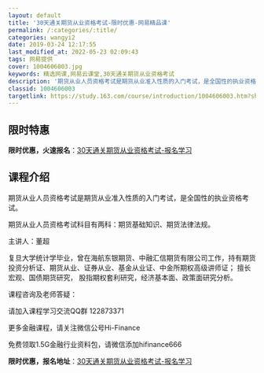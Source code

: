 ```yaml
---
layout: default
title: '30天通关期货从业资格考试-限时优惠-网易精品课'
permalink: /:categories/:title/
categories: wangyi2
date: 2019-03-24 12:17:55
last_modified_at: 2022-05-23 02:09:43
tags: 网易提供
cover: 1004606003.jpg
keywords: 精选网课,网易云课堂,30天通关期货从业资格考试
description: '期货从业人员资格考试是期货从业准入性质的入门考试，是全国性的执业资格考试。期货从业人员资格考试科目有两科：期货基础知识、'
classid: 1004606003
targetlink: https://study.163.com/course/introduction/1004606003.htm?share=1&shareId=1025206652&utm_campaign=share&utm_medium=iphoneShare&utm_source=&utm_u=1025206652
---
```


## 限时特惠

**限时优惠，火速报名**：[30天通关期货从业资格考试-报名学习](https://study.163.com/course/introduction/1004606003.htm?share=1&shareId=1025206652&utm_campaign=share&utm_medium=iphoneShare&utm_source=&utm_u=1025206652)

## 课程介绍

期货从业人员资格考试是期货从业准入性质的入门考试，是全国性的执业资格考试。

期货从业人员资格考试科目有两科：期货基础知识、期货法律法规。



主讲人：董超

复旦大学统计学毕业，曾在海航东银期货、中融汇信期货有限公司工作，持有期货投资分析证、期货从业、证券从业、基金从业证、中金所期权高级讲师证； 擅长宏观、国债期货研究， 股指期权套利研究，经济基本面、政策面研究分析。



课程咨询及老师答疑：

请加入课程学习交流QQ群  122873371

更多金融课程，请关注微信公号Hi-Finance

免费领取1.5G金融行业资料包，请微信添加hifinance666

**限时优惠，报名地址**：[30天通关期货从业资格考试-报名学习](https://study.163.com/course/introduction/1004606003.htm?share=1&shareId=1025206652&utm_campaign=share&utm_medium=iphoneShare&utm_source=&utm_u=1025206652)


